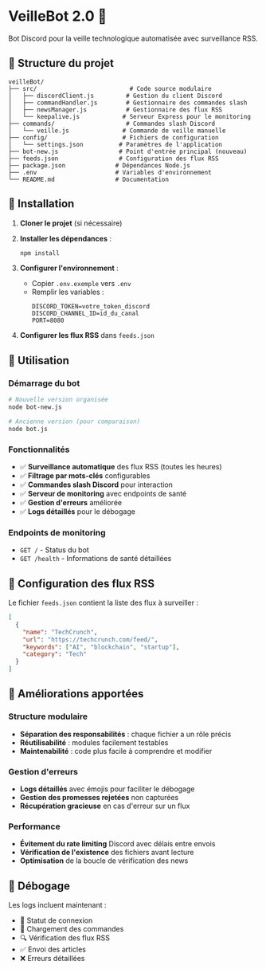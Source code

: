 # VeilleBot 2.0 🤖

Bot Discord pour la veille technologique automatisée avec surveillance RSS.

## 📁 Structure du projet

```
veilleBot/
├── src/                          # Code source modulaire
│   ├── discordClient.js         # Gestion du client Discord
│   ├── commandHandler.js        # Gestionnaire des commandes slash
│   ├── newsManager.js           # Gestionnaire des flux RSS
│   └── keepalive.js            # Serveur Express pour le monitoring
├── commands/                    # Commandes slash Discord
│   └── veille.js               # Commande de veille manuelle
├── config/                     # Fichiers de configuration
│   └── settings.json          # Paramètres de l'application
├── bot-new.js                 # Point d'entrée principal (nouveau)
├── feeds.json                 # Configuration des flux RSS
├── package.json              # Dépendances Node.js
├── .env                      # Variables d'environnement
└── README.md                 # Documentation
```

## 🚀 Installation

1. **Cloner le projet** (si nécessaire)
2. **Installer les dépendances** :
   ```bash
   npm install
   ```

3. **Configurer l'environnement** :
   - Copier `.env.exemple` vers `.env`
   - Remplir les variables :
     ```env
     DISCORD_TOKEN=votre_token_discord
     DISCORD_CHANNEL_ID=id_du_canal
     PORT=8080
     ```

4. **Configurer les flux RSS** dans `feeds.json`

## 🔧 Utilisation

### Démarrage du bot
```bash
# Nouvelle version organisée
node bot-new.js

# Ancienne version (pour comparaison)
node bot.js
```

### Fonctionnalités

- ✅ **Surveillance automatique** des flux RSS (toutes les heures)
- ✅ **Filtrage par mots-clés** configurables
- ✅ **Commandes slash Discord** pour interaction
- ✅ **Serveur de monitoring** avec endpoints de santé
- ✅ **Gestion d'erreurs** améliorée
- ✅ **Logs détaillés** pour le débogage

### Endpoints de monitoring

- `GET /` - Status du bot
- `GET /health` - Informations de santé détaillées

## 📝 Configuration des flux RSS

Le fichier `feeds.json` contient la liste des flux à surveiller :

```json
[
  {
    "name": "TechCrunch",
    "url": "https://techcrunch.com/feed/",
    "keywords": ["AI", "blockchain", "startup"],
    "category": "Tech"
  }
]
```

## 🔧 Améliorations apportées

### Structure modulaire
- **Séparation des responsabilités** : chaque fichier a un rôle précis
- **Réutilisabilité** : modules facilement testables
- **Maintenabilité** : code plus facile à comprendre et modifier

### Gestion d'erreurs
- **Logs détaillés** avec émojis pour faciliter le débogage
- **Gestion des promesses rejetées** non capturées
- **Récupération gracieuse** en cas d'erreur sur un flux

### Performance
- **Évitement du rate limiting** Discord avec délais entre envois
- **Vérification de l'existence** des fichiers avant lecture
- **Optimisation** de la boucle de vérification des news

## 🐛 Débogage

Les logs incluent maintenant :
- 🚀 Statut de connexion
- 📂 Chargement des commandes
- 🔍 Vérification des flux RSS
- ✅ Envoi des articles
- ❌ Erreurs détaillées
